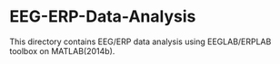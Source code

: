 # EEG-ERP-Data-Analysis

This directory contains EEG/ERP data analysis using EEGLAB/ERPLAB toolbox on MATLAB(2014b). 
